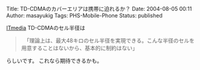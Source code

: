 Title: TD-CDMAのカバーエリアは携帯に迫れるか？
Date: 2004-08-05 00:11
Author: masayukig
Tags: PHS-Mobile-Phone
Status: published

[ITmedia](http://www.itmedia.co.jp/mobile/articles/0408/04/news003.html)
TD-CDMAのセル半径は

> 　「理論上は、最大48キロのセル半径を実現できる。こんな半径のセルを用意することはないから、基本的に制約はない」

らしいです。
これなら期待できるかも。
